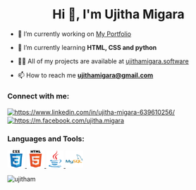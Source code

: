 <h1 align="center">Hi 👋, I'm Ujitha Migara</h1>

- 🔭 I’m currently working on [My Portfolio](https://github.com/UjithaM/MyPortfolio.git)

- 🌱 I’m currently learning **HTML, CSS and python**

- 👨‍💻 All of my projects are available at [ujithamigara.software](http://ujithamigara.software/)

- 📫 How to reach me **ujithamigara@gmail.com**

<h3 align="left">Connect with me:</h3>
<p align="left">
<a href="https://www.linkedin.com/in/ujitha-migara-639610256/" target="blank"><img align="center" src="https://raw.githubusercontent.com/rahuldkjain/github-profile-readme-generator/master/src/images/icons/Social/linked-in-alt.svg" alt="https://www.linkedin.com/in/ujitha-migara-639610256/" height="30" width="40" /></a>
<a href="https://m.facebook.com/ujitha.migara" target="blank"><img align="center" src="https://raw.githubusercontent.com/rahuldkjain/github-profile-readme-generator/master/src/images/icons/Social/facebook.svg" alt="https://m.facebook.com/ujitha.migara" height="30" width="40" /></a>
</p>

<h3 align="left">Languages and Tools:</h3>
<p align="left"> <a href="https://www.w3schools.com/css/" target="_blank" rel="noreferrer"> <img src="https://raw.githubusercontent.com/devicons/devicon/master/icons/css3/css3-original-wordmark.svg" alt="css3" width="40" height="40"/> </a> <a href="https://www.w3.org/html/" target="_blank" rel="noreferrer"> <img src="https://raw.githubusercontent.com/devicons/devicon/master/icons/html5/html5-original-wordmark.svg" alt="html5" width="40" height="40"/> </a> <a href="https://www.java.com" target="_blank" rel="noreferrer"> <img src="https://raw.githubusercontent.com/devicons/devicon/master/icons/java/java-original.svg" alt="java" width="40" height="40"/> </a> <a href="https://www.mysql.com/" target="_blank" rel="noreferrer"> <img src="https://raw.githubusercontent.com/devicons/devicon/master/icons/mysql/mysql-original-wordmark.svg" alt="mysql" width="40" height="40"/> </a> </p>

<p><img align="left" src="https://github-readme-stats.vercel.app/api/top-langs?username=ujitham&show_icons=true&locale=en&layout=compact" alt="ujitham" /></p>
